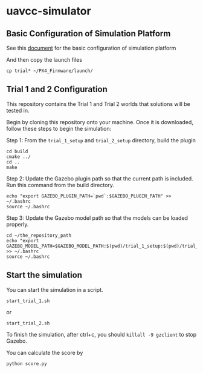 # uavcc-simulator
## Basic Configuration of Simulation Platform
See this [document](https://www.yuque.com/xtdrone/manual_en/basic_config) for the basic configuration of simulation platform

And then copy the launch files

```
cp trial* ~/PX4_Firmware/launch/
```

## Trial 1 and 2 Configuration
This repository contains the Trial 1 and Trial 2 worlds that solutions will be tested in. 

Begin by cloning this repository onto your machine. Once it is downloaded, follow these steps to begin the simulation: 

Step 1: From the `trial_1_setup` and `trial_2_setup` directory, build the plugin
```mkdir build
cd build
cmake ../
cd ..
make
```
Step 2: Update the Gazebo plugin path so that the current path is included. Run this command from the build directory.

```
echo "export GAZEBO_PLUGIN_PATH=`pwd`:$GAZEBO_PLUGIN_PATH" >> ~/.bashrc
source ~/.bashrc
```

Step 3: Update the Gazebo model path so that the models can be loaded properly.
```
cd ~/the_repository_path
echo "export GAZEBO_MODEL_PATH=$GAZEBO_MODEL_PATH:$(pwd)/trial_1_setup:$(pwd)/trial_2_setup" >> ~/.bashrc
source ~/.bashrc
```

## Start the simulation

You can start the simulation in a script.

```
start_trial_1.sh
```

or

```
start_trial_2.sh
```

To finish the simulation, after ctrl+c, you should `killall -9 gzclient` to stop Gazebo.

You can calculate the score by

```
python score.py
```
